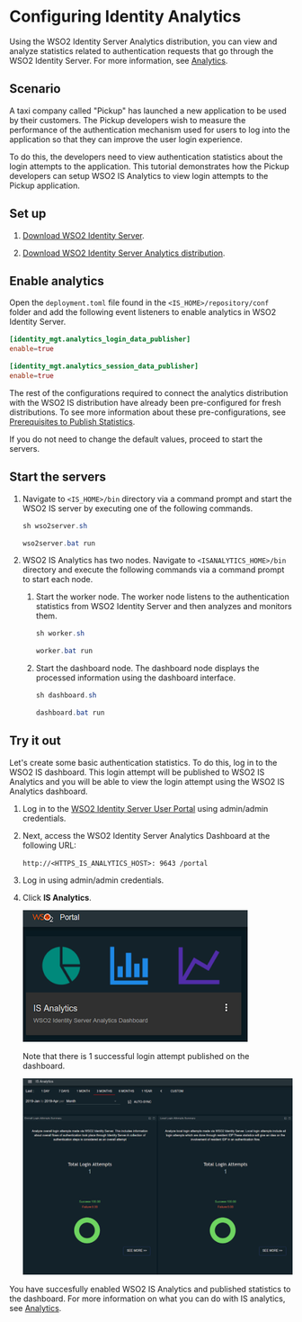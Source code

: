 # Configuring Identity Analytics

Using the WSO2 Identity Server Analytics distribution, you can view and analyze statistics related to authentication requests that go through the WSO2 Identity Server. For more information, see [Analytics](../../learn/analytics).

## Scenario

A taxi company called "Pickup" has launched a new application to be used by their customers. The Pickup developers wish to measure the performance of the authentication mechanism used for users to log into the application so that they can improve the user login experience. 

To do this, the developers need to view authentication statistics about the login attempts to the application. This tutorial demonstrates how the Pickup developers can setup WSO2 IS Analytics to view login attempts to the Pickup application. 

## Set up 

1. [Download WSO2 Identity Server](https://wso2.com/identity-and-access-management/).

2. [Download WSO2 Identity Server Analytics distribution](https://github.com/wso2/analytics-is/releases/tag/v5.8.0-rc3).

## Enable analytics

Open the `deployment.toml` file found in the `<IS_HOME>/repository/conf` folder and add the following event listeners to enable analytics in WSO2 Identity Server. 
 
``` toml
[identity_mgt.analytics_login_data_publisher]
enable=true
```

```toml
[identity_mgt.analytics_session_data_publisher] 
enable=true
```

The rest of the configurations required to connect the analytics distribution with the WSO2 IS distribution have already been pre-configured for fresh distributions. To see more information about these pre-configurations, see [Prerequisites to Publish Statistics](../../learn/prerequisites-to-publish-statistics). 

If you do not need to change the default values, proceed to start the servers. 

## Start the servers

1. Navigate to `<IS_HOME>/bin` directory via a command prompt and start the WSO2 IS server by executing one of the following commands.

    ``` java tab="Linux/MacOS"
    sh wso2server.sh
    ```

    ``` java tab="Windows"
    wso2server.bat run
    ```

2. WSO2 IS Analytics has two nodes. Navigate to `<ISANALYTICS_HOME>/bin` directory and execute the following commands via a command prompt to start each node. 
    1. Start the worker node. The worker node listens to the authentication statistics from WSO2 Identity Server and then analyzes and monitors them. 
    
        ``` java tab="Linux/MacOS"
        sh worker.sh
        ```

        ``` java tab="Windows"
        worker.bat run
        ```

    2. Start the dashboard node. The dashboard node displays the processed information using the dashboard interface. 

        ``` java tab="Linux/MacOS"
        sh dashboard.sh
        ```

        ``` java tab="Windows"
        dashboard.bat run
        ```

## Try it out

Let's create some basic authentication statistics. To do this, log in to the WSO2 IS dashboard. This login attempt will be published to WSO2 IS Analytics and you will be able to view the login attempt using the WSO2 IS Analytics dashboard. 

1. Log in to the [WSO2 Identity Server User Portal](https://localhost:9443/user-portal/) using admin/admin credentials. 

2. Next, access the WSO2 Identity Server Analytics Dashboard at the following URL: 

    `http://<HTTPS_IS_ANALYTICS_HOST>: 9643 /portal`

3. Log in using admin/admin credentials. 

4. Click **IS Analytics**. 

    ![is-analytics](../assets/img/learn/is-analytics.png)

    Note that there is 1 successful login attempt published on the dashboard. 

    ![is-analytics-login-attempts](../assets/img/learn/is-analytics-login-attempts.png)

You have succesfully enabled WSO2 IS Analytics and published statistics to the dashboard. For more information on what you can do with IS analytics, see [Analytics](../../learn/analytics).
